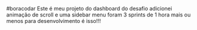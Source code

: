 #boracodar
Este é meu projeto do dashboard do desafio
adicionei animação de scroll
e uma sidebar menu
foram 3 sprints de 1 hora mais ou menos para desenvolvimento
é isso!!!